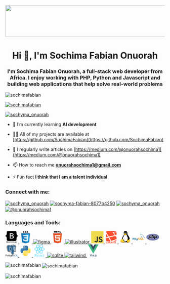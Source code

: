 <img src="https://img.freepik.com/premium-photo/happy-young-successful-it-engineer-casualwear-looking-you-while-sitting-by-workplace-against-c_622301-5572.jpg?size=626&ext=jpg&uid=R61898294&semt=ais" width=1000 height=100>
<h1 align="center">Hi 👋, I'm Sochima Fabian Onuorah</h1>
<h3 align="center">I'm Sochima Fabian Onuorah, a full-stack web developer from Africa. I enjoy working with PHP, Python and Javascript and building web applications that help solve real-world problems</h3>

<p align=""> <img src="https://komarev.com/ghpvc/?username=sochimafabian&label=Profile%20views&color=0e75b6&style=flat" alt="sochimafabian" /> </p>

<p align=""> <a href="https://github.com/ryo-ma/github-profile-trophy"><img src="https://github-profile-trophy.vercel.app/?username=sochimafabian" alt="sochimafabian" /></a> </p>

<p align="left"> <a href="https://twitter.com/sochyma_onuorah" target="blank"><img src="https://img.shields.io/twitter/follow/sochyma_onuorah?logo=twitter&style=for-the-badge" alt="sochyma_onuorah" /></a> </p>

- 🌱 I’m currently learning **AI development**

- 👨‍💻 All of my projects are available at [https://github.com/SochimaFabian](https://github.com/SochimaFabian)

- 📝 I regularly write articles on [https://medium.com/@onuorahsochima1](https://medium.com/@onuorahsochima1)

- 📫 How to reach me **onuorahsochima1@gmail.com**

- ⚡ Fun fact **I think that I am a talent individual**

<h3 align="left">Connect with me:</h3>
<p align="left">
<a href="https://twitter.com/sochyma_onuorah" target="blank"><img align="center" src="https://raw.githubusercontent.com/rahuldkjain/github-profile-readme-generator/master/src/images/icons/Social/twitter.svg" alt="sochyma_onuorah" height="30" width="40" /></a>
<a href="https://linkedin.com/in/sochyma-fabian-8077b4250" target="blank"><img align="center" src="https://raw.githubusercontent.com/rahuldkjain/github-profile-readme-generator/master/src/images/icons/Social/linked-in-alt.svg" alt="sochyma-fabian-8077b4250" height="30" width="40" /></a>
<a href="https://instagram.com/sochyma_onuorah" target="blank"><img align="center" src="https://raw.githubusercontent.com/rahuldkjain/github-profile-readme-generator/master/src/images/icons/Social/instagram.svg" alt="sochyma_onuorah" height="30" width="40" /></a>
<a href="https://medium.com/@onuorahsochima1" target="blank"><img align="center" src="https://raw.githubusercontent.com/rahuldkjain/github-profile-readme-generator/master/src/images/icons/Social/medium.svg" alt="@onuorahsochima1" height="30" width="40" /></a>
</p>

<h3 align="left">Languages and Tools:</h3>
<p align="left"> <a href="https://getbootstrap.com" target="_blank" rel="noreferrer"> <img src="https://raw.githubusercontent.com/devicons/devicon/master/icons/bootstrap/bootstrap-plain-wordmark.svg" alt="bootstrap" width="40" height="40"/> </a> <a href="https://www.w3schools.com/css/" target="_blank" rel="noreferrer"> <img src="https://raw.githubusercontent.com/devicons/devicon/master/icons/css3/css3-original-wordmark.svg" alt="css3" width="40" height="40"/> </a> <a href="https://www.figma.com/" target="_blank" rel="noreferrer"> <img src="https://www.vectorlogo.zone/logos/figma/figma-icon.svg" alt="figma" width="40" height="40"/> </a> <a href="https://www.w3.org/html/" target="_blank" rel="noreferrer"> <img src="https://raw.githubusercontent.com/devicons/devicon/master/icons/html5/html5-original-wordmark.svg" alt="html5" width="40" height="40"/> </a> <a href="https://www.adobe.com/in/products/illustrator.html" target="_blank" rel="noreferrer"> <img src="https://www.vectorlogo.zone/logos/adobe_illustrator/adobe_illustrator-icon.svg" alt="illustrator" width="40" height="40"/> </a> <a href="https://developer.mozilla.org/en-US/docs/Web/JavaScript" target="_blank" rel="noreferrer"> <img src="https://raw.githubusercontent.com/devicons/devicon/master/icons/javascript/javascript-original.svg" alt="javascript" width="40" height="40"/> </a> <a href="https://laravel.com/" target="_blank" rel="noreferrer"> <img src="https://raw.githubusercontent.com/devicons/devicon/master/icons/laravel/laravel-plain-wordmark.svg" alt="laravel" width="40" height="40"/> </a> <a href="https://www.linux.org/" target="_blank" rel="noreferrer"> <img src="https://raw.githubusercontent.com/devicons/devicon/master/icons/linux/linux-original.svg" alt="linux" width="40" height="40"/> </a> <a href="https://www.mysql.com/" target="_blank" rel="noreferrer"> <img src="https://raw.githubusercontent.com/devicons/devicon/master/icons/mysql/mysql-original-wordmark.svg" alt="mysql" width="40" height="40"/> </a> <a href="https://www.php.net" target="_blank" rel="noreferrer"> <img src="https://raw.githubusercontent.com/devicons/devicon/master/icons/php/php-original.svg" alt="php" width="40" height="40"/> </a> <a href="https://www.postgresql.org" target="_blank" rel="noreferrer"> <img src="https://raw.githubusercontent.com/devicons/devicon/master/icons/postgresql/postgresql-original-wordmark.svg" alt="postgresql" width="40" height="40"/> </a> <a href="https://www.python.org" target="_blank" rel="noreferrer"> <img src="https://raw.githubusercontent.com/devicons/devicon/master/icons/python/python-original.svg" alt="python" width="40" height="40"/> </a> <a href="https://reactjs.org/" target="_blank" rel="noreferrer"> <img src="https://raw.githubusercontent.com/devicons/devicon/master/icons/react/react-original-wordmark.svg" alt="react" width="40" height="40"/> </a> <a href="https://www.sqlite.org/" target="_blank" rel="noreferrer"> <img src="https://www.vectorlogo.zone/logos/sqlite/sqlite-icon.svg" alt="sqlite" width="40" height="40"/> </a> <a href="https://tailwindcss.com/" target="_blank" rel="noreferrer"> <img src="https://www.vectorlogo.zone/logos/tailwindcss/tailwindcss-icon.svg" alt="tailwind" width="40" height="40"/> </a> <a href="https://vuejs.org/" target="_blank" rel="noreferrer"> <img src="https://raw.githubusercontent.com/devicons/devicon/master/icons/vuejs/vuejs-original-wordmark.svg" alt="vuejs" width="40" height="40"/> </a> </p>

<p><img align="left" src="https://github-readme-stats.vercel.app/api/top-langs?username=sochimafabian&show_icons=true&locale=en&layout=compact" alt="sochimafabian" /></p>

<p>&nbsp;<img align="center" src="https://github-readme-stats.vercel.app/api?username=sochimafabian&show_icons=true&locale=en" alt="sochimafabian" /></p>

<p><img align="center" src="https://github-readme-streak-stats.herokuapp.com/?user=sochimafabian&" alt="sochimafabian" /></p>
